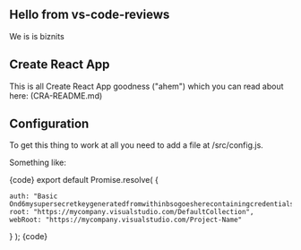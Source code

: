 ## Hello from vs-code-reviews
We is is biznits

## Create React App
This is all Create React App goodness ("ahem") which you can read about here: (CRA-README.md)

## Configuration
To get this thing to work at all you need to add a file at /src/config.js.

Something like:

{code}
export default Promise.resolve( {

    auth: "Basic Ond6mysupersecretkeygeneratedfromwithinbsogoesherecontainingcredentialsgivingaccessxbmE=",
    root: "https://mycompany.visualstudio.com/DefaultCollection",
    webRoot: "https://mycompany.visualstudio.com/Project-Name"

} );
{code}